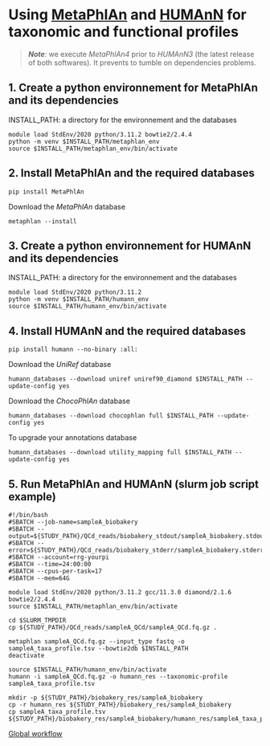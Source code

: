 # Using [MetaPhlAn](https://github.com/biobakery/MetaPhlAn/wiki/MetaPhlAn-4) and [HUMAnN](https://huttenhower.sph.harvard.edu/humann/) for taxonomic and functional profiles

> __*Note*__: we execute *MetaPhlAn4* prior to *HUMAnN3* (the latest release of both softwares). It prevents to tumble on dependencies problems.

## __1. Create a python environnement for MetaPhlAn and its dependencies__
INSTALL_PATH: a directory for the environnement and the databases
```
module load StdEnv/2020 python/3.11.2 bowtie2/2.4.4
python -m venv $INSTALL_PATH/metaphlan_env
source $INSTALL_PATH/metaphlan_env/bin/activate
```
## __2. Install MetaPhlAn and the required databases__

```
pip install MetaPhlAn
```
Download the *MetaPhlAn* database
```
metaphlan --install
```
## __3. Create a python environnement for HUMAnN and its dependencies__
INSTALL_PATH: a directory for the environnement and the databases
```
module load StdEnv/2020 python/3.11.2
python -m venv $INSTALL_PATH/humann_env
source $INSTALL_PATH/humann_env/bin/activate
```
## __4. Install HUMAnN and the required databases__

```
pip install humann --no-binary :all:
```
Download the *UniRef* database
```
humann_databases --download uniref uniref90_diamond $INSTALL_PATH --update-config yes
```
Download the *ChocoPhlAn* database
```
humann_databases --download chocophlan full $INSTALL_PATH --update-config yes
```
To upgrade your annotations database
```
humann_databases --download utility_mapping full $INSTALL_PATH --update-config yes
```
## __5. Run MetaPhlAn and HUMAnN (slurm job script example)__

```
#!/bin/bash
#SBATCH --job-name=sampleA_biobakery
#SBATCH --output=${STUDY_PATH}/QCd_reads/biobakery_stdout/sampleA_biobakery.stdout
#SBATCH --error=${STUDY_PATH}/QCd_reads/biobakery_stderr/sampleA_biobakery.stderr
#SBATCH --account=rrg-yourpi
#SBATCH --time=24:00:00
#SBATCH --cpus-per-task=17
#SBATCH --mem=64G

module load StdEnv/2020 python/3.11.2 gcc/11.3.0 diamond/2.1.6 bowtie2/2.4.4
source $INSTALL_PATH/metaphlan_env/bin/activate

cd $SLURM_TMPDIR
cp ${STUDY_PATH}/QCd_reads/sampleA_QCd/sampleA_QCd.fq.gz .

metaphlan sampleA_QCd.fq.gz --input_type fastq -o sampleA_taxa_profile.tsv --bowtie2db $INSTALL_PATH
deactivate

source $INSTALL_PATH/humann_env/bin/activate
humann -i sampleA_QCd.fq.gz -o humann_res --taxonomic-profile sampleA_taxa_profile.tsv

mkdir -p ${STUDY_PATH}/biobakery_res/sampleA_biobakery
cp -r humann_res ${STUDY_PATH}/biobakery_res/sampleA_biobakery
cp sampleA_taxa_profile.tsv ${STUDY_PATH}/biobakery_res/sampleA_biobakery/humann_res/sampleA_taxa_profile.tsv
```
[Global workflow](../README.md#global-workflow)

